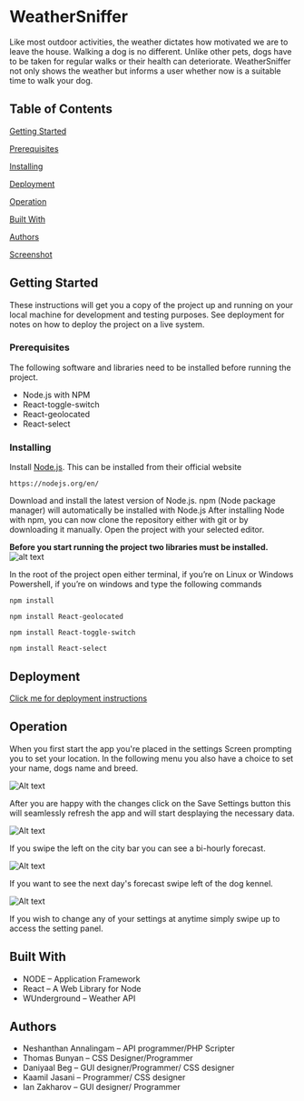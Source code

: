 # WeatherSniffer
Like most outdoor activities, the weather dictates how motivated we are to leave the house. Walking a dog is no different.
Unlike other pets, dogs have to be taken for regular walks or their health can deteriorate.
WeatherSniffer not only shows the weather but informs a user whether now is a suitable time to walk your dog.


## Table of Contents
[Getting Started](https://github.research.its.qmul.ac.uk/ec16492/WeatherApp/tree/GUI#getting-started)

[Prerequisites](https://github.research.its.qmul.ac.uk/ec16492/WeatherApp/tree/GUI#prerequisites)

[Installing](https://github.research.its.qmul.ac.uk/ec16492/WeatherApp/tree/GUI#installing)

[Deployment](https://github.research.its.qmul.ac.uk/ec16492/WeatherApp/tree/GUI#deployment)

[Operation](https://github.research.its.qmul.ac.uk/ec16492/WeatherApp/tree/GUI#operation)

[Built With](https://github.research.its.qmul.ac.uk/ec16492/WeatherApp/tree/GUI#getting-started)

[Authors](https://github.research.its.qmul.ac.uk/ec16492/WeatherApp/tree/GUI#authors)

[Screenshot](https://github.research.its.qmul.ac.uk/ec16492/WeatherApp/tree/GUI#screenshot)




## Getting Started
These instructions will get you a copy of the project up and running on your local machine for development and testing purposes.
See deployment for notes on how to deploy the project on a live system.

### Prerequisites
The following software and libraries need to be installed before running the project.
*	Node.js with NPM
*	React-toggle-switch
*	React-geolocated
*   React-select

### Installing
Install [Node.js](https://nodejs.org/en/). This can be installed from their official website

``https://nodejs.org/en/``

Download and install the latest version of Node.js. npm (Node package manager) will automatically be installed with Node.js
After installing Node with npm, you can now clone the repository either with git or by downloading it manually.
Open the project with your selected editor.

**Before you start running the project two libraries must be installed.** ![alt text](https://i.imgur.com/lEzdWWo.png "!!" )


In the root of the project open either terminal, if you’re on Linux or Windows Powershell, if you’re on windows and type the following commands

`` npm install ``

`` npm install React-geolocated ``

`` npm install React-toggle-switch ``

`` npm install React-select ``

## Deployment
[Click me for deployment instructions](https://coderjourney.com/tutorials/how-to-deploy-a-react-application/)

## Operation

When you first start the app you're placed in the settings Screen prompting you to set your location.
In the following menu you also have a choice to set your name, dogs name and breed.

![Alt text](https://i.imgur.com/0XNbTUP.png "Guide Image 1")

After you are happy with the changes click on the Save Settings button this will seamlessly refresh the app and will start desplaying the
necessary data.

![Alt text](https://i.imgur.com/owgOZIg.png "Guide Image 2")

If you swipe the left on the city bar you can see a bi-hourly forecast.

![Alt text](https://i.imgur.com/rLhQlhY.png "Guide Image 3")

If you want to see the next day's forecast swipe left of the dog kennel.

![Alt text](https://i.imgur.com/jScNuCo.png "Guide Image 4")

If you wish to change any of your settings at anytime simply swipe up to access the setting panel.

## Built With

*	NODE – Application Framework
*	React – A Web Library for Node
*	WUnderground – Weather API

## Authors
*	Neshanthan Annalingam – API programmer/PHP Scripter
*	Thomas Bunyan – CSS Designer/Programmer
*	Daniyaal Beg –  GUI designer/Programmer/ CSS designer
*	Kaamil Jasani – Programmer/ CSS designer
*	Ian Zakharov –  GUI designer/ Programmer
